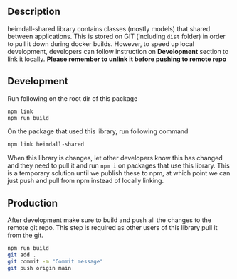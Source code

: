 ## Description

heimdall-shared library contains classes (mostly models) that shared between applications. This is stored on GIT (including `dist` folder) in order to pull it down during docker builds. However, to speed up local development, developers can follow instruction on __Development__ section to link it locally. __Please remember to unlink it before pushing to remote repo__ 

## Development

Run following on the root dir of this package
```bash
npm link
npm run build
```

On the package that used this library, run following command
```bash
npm link heimdall-shared
```

When this library is changes, let other developers know this has changed and they need to pull it and run `npm i` on packages that use this library. This is a temporary solution until we publish these to npm, at which point we can just push and pull from npm instead of locally linking.

## Production

After development make sure to build and push all the changes to the remote git repo. This step is required as other users of this library pull it from the git.
```bash
npm run build
git add .
git commit -m "Commit message"
git push origin main
```